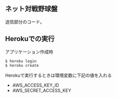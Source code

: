 ## ネット対戦野球盤
送信部分のコード。  

## Herokuでの実行
アプリケーション作成時
```
$ heroku login
$ heroku create
```

Herokuで実行するときは環境変数に下記の値を入れる
* AWS_ACCESS_KEY_ID
* AWS_SECRET_ACCESS_KEY
